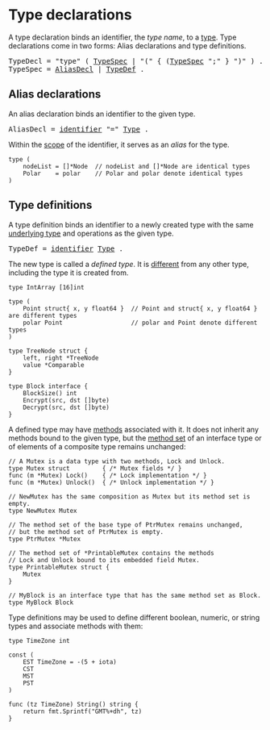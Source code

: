 # Type declarations

A type declaration binds an identifier, the *type name*, to a <a href="#Types">type</a>.
Type declarations come in two forms: Alias declarations and type definitions.

<pre>
<a id="TypeDecl">TypeDecl</a> = "type" ( <a href="#TypeSpec">TypeSpec</a> | "(" { (<a href="#TypeSpec">TypeSpec</a> ";" } ")" ) .
<a id="TypeSpec">TypeSpec</a> = <a href="#AliasDecl">AliasDecl</a> | <a href="#TypeDef">TypeDef</a> .
</pre>

## Alias declarations

An alias declaration binds an identifier to the given type.

<pre>
<a id="AliasDecl">AliasDecl</a> = <a href="/Lexical%20elements/identifiers.html#identifier">identifier</a> "=" <a href="#Type">Type</a> .
</pre>

Within the [scope](/Declarations%20and%20scope/) of the identifier, it serves as an *alias* for the type.

```
type (
	nodeList = []*Node  // nodeList and []*Node are identical types
	Polar    = polar    // Polar and polar denote identical types
)
```

## Type definitions

A type definition binds an identifier to a newly created type with the same [underlying type](/Types/) and operations as the given type.

<pre>
<a id="TypeDef">TypeDef</a> = <a href="/Lexical%20elements/identifiers.html#identifier">identifier</a> <a href="/Types/#Type">Type</a> .
</pre>

The new type is called a *defined type*.
It is [different](Properties%20of%20types%20and%20values/type_identity.html) from any other type, including the type it is created from.

```
type IntArray [16]int

type (
	Point struct{ x, y float64 }  // Point and struct{ x, y float64 } are different types
	polar Point                   // polar and Point denote different types
)

type TreeNode struct {
	left, right *TreeNode
	value *Comparable
}

type Block interface {
	BlockSize() int
	Encrypt(src, dst []byte)
	Decrypt(src, dst []byte)
}
```
A defined type may have [methods](/Declarations%20and%20scope/method_declarations.html) associated with it.
It does not inherit any methods bound to the given type, but the [method set](/Types/method_sets.html) of an interface type or of elements of a composite type remains unchanged:

```
// A Mutex is a data type with two methods, Lock and Unlock.
type Mutex struct         { /* Mutex fields */ }
func (m *Mutex) Lock()    { /* Lock implementation */ }
func (m *Mutex) Unlock()  { /* Unlock implementation */ }

// NewMutex has the same composition as Mutex but its method set is empty.
type NewMutex Mutex

// The method set of the base type of PtrMutex remains unchanged,
// but the method set of PtrMutex is empty.
type PtrMutex *Mutex

// The method set of *PrintableMutex contains the methods
// Lock and Unlock bound to its embedded field Mutex.
type PrintableMutex struct {
	Mutex
}

// MyBlock is an interface type that has the same method set as Block.
type MyBlock Block
```

Type definitions may be used to define different boolean, numeric, or string types and associate methods with them:

```
type TimeZone int

const (
	EST TimeZone = -(5 + iota)
	CST
	MST
	PST
)

func (tz TimeZone) String() string {
	return fmt.Sprintf("GMT%+dh", tz)
}
```